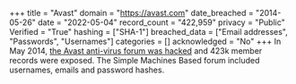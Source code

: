+++
title = "Avast"
domain = "https://avast.com"
date_breached = "2014-05-26"
date = "2022-05-04"
record_count = "422,959"
privacy = "Public"
Verified = "True"
hashing = ["SHA-1"]
breached_data = ["Email addresses", "Passwords", "Usernames"]
categories = []
acknowledged = "No"
+++
In May 2014, <a href="https://www.grahamcluley.com/2014/05/avast-forum-hacked/" target="_blank" rel="noopener">the Avast anti-virus forum was hacked</a> and 423k member records were exposed. The Simple Machines Based forum included usernames, emails and password hashes.
